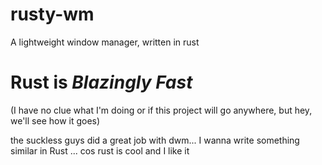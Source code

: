 # rusty-wm
A lightweight window manager, written in rust


# Rust is ***Blazingly Fast***

(I have no clue what I'm doing or if this project will go anywhere, but hey, we'll see how it goes)

the suckless guys did a great job with dwm... I wanna write something similar in Rust
... cos rust is cool and I like it
